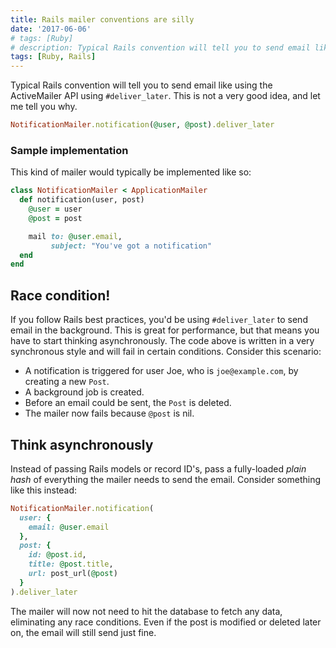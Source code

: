 ```yaml
---
title: Rails mailer conventions are silly
date: '2017-06-06'
# tags: [Ruby]
# description: Typical Rails convention will tell you to send email like using the ActiveMailer API like so. This is not a very good idea, and let me tell you why.
tags: [Ruby, Rails]
---
```


Typical Rails convention will tell you to send email like using the ActiveMailer API using `#deliver_later`. This is not a very good idea, and let me tell you why.

```ruby
NotificationMailer.notification(@user, @post).deliver_later
```

### Sample implementation

This kind of mailer would typically be implemented like so:

```ruby
class NotificationMailer < ApplicationMailer
  def notification(user, post)
    @user = user
    @post = post

    mail to: @user.email,
         subject: "You've got a notification"
  end
end
```

<next-block title="Let's look at how this can cause problems."></next-block>

## Race condition!

If you follow Rails best practices, you'd be using `#deliver_later` to send email in the background. This is great for performance, but that means you have to start thinking asynchronously. The code above is written in a very synchronous style and will fail in certain conditions. Consider this scenario:

- A notification is triggered for user Joe, who is `joe@example.com`, by creating a new `Post`.
- A background job is created.
- Before an email could be sent, the `Post` is deleted.
- The mailer now fails because `@post` is nil.

<next-block title="So how can we fix this?"></next-block>

## Think asynchronously

Instead of passing Rails models or record ID's, pass a fully-loaded _plain hash_ of everything the mailer needs to send the email. Consider something like this instead:

```ruby
NotificationMailer.notification(
  user: {
    email: @user.email
  },
  post: {
    id: @post.id,
    title: @post.title,
    url: post_url(@post)
  }
).deliver_later
```

The mailer will now not need to hit the database to fetch any data, eliminating any race conditions. Even if the post is modified or deleted later on, the email will still send just fine.
